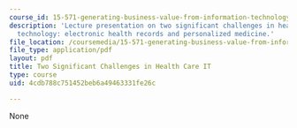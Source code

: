 ```yaml
---
course_id: 15-571-generating-business-value-from-information-technology-spring-2009
description: 'Lecture presentation on two significant challenges in health care information
  technology: electronic health records and personalized medicine.'
file_location: /coursemedia/15-571-generating-business-value-from-information-technology-spring-2009/4cdb788c751452beb6a49463331fe26c_MIT15_571s09_lec09.pdf
file_type: application/pdf
layout: pdf
title: Two Significant Challenges in Health Care IT
type: course
uid: 4cdb788c751452beb6a49463331fe26c

---
```

None